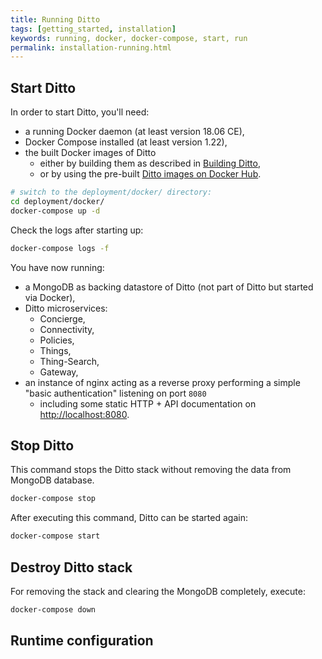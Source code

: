 ```yaml
---
title: Running Ditto
tags: [getting_started, installation]
keywords: running, docker, docker-compose, start, run
permalink: installation-running.html
---
```


## Start Ditto

In order to start Ditto, you'll need:
* a running Docker daemon (at least version 18.06 CE),
* Docker Compose installed (at least version 1.22),
* the built Docker images of Ditto
    * either by building them as described in [Building Ditto](installation-building.html),
    * or by using the pre-built [Ditto images on Docker Hub](https://hub.docker.com/u/eclipse/).

```bash
# switch to the deployment/docker/ directory:
cd deployment/docker/
docker-compose up -d
```

Check the logs after starting up:
```bash
docker-compose logs -f
```

You have now running:
* a MongoDB as backing datastore of Ditto (not part of Ditto but started via Docker),
* Ditto microservices:
   * Concierge,
   * Connectivity,  
   * Policies,
   * Things,
   * Thing-Search,
   * Gateway,
* an instance of nginx acting as a reverse proxy performing a simple "basic authentication" listening on port `8080`
   * including some static HTTP + API documentation on [http://localhost:8080](http://localhost:8080).


## Stop Ditto

This command stops the Ditto stack without removing the data from MongoDB database.

```bash
docker-compose stop
```

After executing this command, Ditto can be started again:

```bash
docker-compose start
```

## Destroy Ditto stack

For removing the stack and clearing the MongoDB completely, execute: 

```bash
docker-compose down
```

## Runtime configuration

